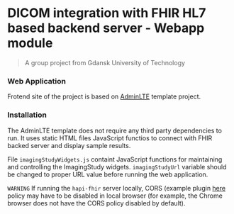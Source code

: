 # DICOM integration with FHIR HL7 based backend server - Webapp module
> A group project from Gdansk University of Technology

### Web Application
Frotend site of the project is based on [AdminLTE](https://github.com/almasaeed2010/AdminLTE) template project.

### Installation
The AdminLTE template does not require any third party dependencies to run. It uses static HTML files JavaScript functios to connect with FHIR backed server and display sample results. 

File `imagingStudyWidgets.js` containt JavaScript functions for maintaining and controlling the ImagingStudy widgets. `imagingStudyUrl` variable should be changed to proper URL value before running the web application.

`WARNING`
If running the `hapi-fhir` server locally, CORS (example plugin [here](https://chrome.google.com/webstore/detail/allow-control-allow-origi/nlfbmbojpeacfghkpbjhddihlkkiljbi) policy may have to be disabled in local browser (for example, the Chrome browser does not have the CORS policy disabled by default).